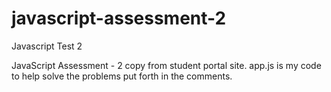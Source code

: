 # javascript-assessment-2
Javascript Test 2

JavaScript Assessment - 2 copy from student portal site.  app.js is my code to help solve the problems put forth in the comments.
